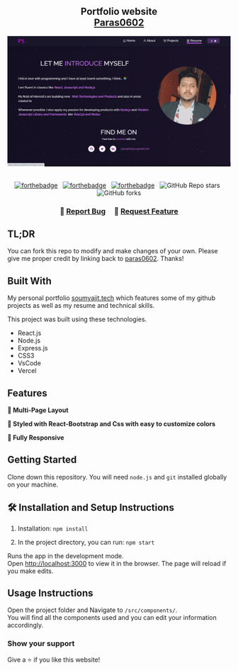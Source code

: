 <h2 align="center">
  Portfolio website<br/>
  <a href="https://paras-portofolio.vercel.app/" target="_blank">Paras0602</a>
</h2>
<div align="center">
  <img alt="Demo" src="./Images/img3.png" />
</div>

<br/>

<center>

[![forthebadge](https://forthebadge.com/images/badges/built-with-love.svg)](https://forthebadge.com) &nbsp;
[![forthebadge](https://forthebadge.com/images/badges/made-with-javascript.svg)](https://forthebadge.com) &nbsp;
[![forthebadge](https://forthebadge.com/images/badges/open-source.svg)](https://forthebadge.com) &nbsp;
![GitHub Repo stars](https://img.shields.io/github/stars/paras0602/Portfolio?color=red&logo=github&style=for-the-badge) &nbsp;
![GitHub forks](https://img.shields.io/github/forks/paras0602/Portfolio?color=red&logo=github&style=for-the-badge)

</center>

<h3 align="center">
    🔹
    <a href="https://github.com/paras0602/Portfolio/issues">Report Bug</a> &nbsp; &nbsp;
    🔹
    <a href="https://github.com/paras0602/Portfolio/issues">Request Feature</a>
</h3>

## TL;DR

You can fork this repo to modify and make changes of your own. Please give me proper credit by linking back to [paras0602](https://github.com/paras0602/Portfolio). Thanks!

## Built With

My personal portfolio <a href="https://paras-portofolio.vercel.app/" target="_blank">soumyajit.tech</a> which features some of my github projects as well as my resume and technical skills.<br/>

This project was built using these technologies.

- React.js
- Node.js
- Express.js
- CSS3
- VsCode
- Vercel

## Features

**📖 Multi-Page Layout**

**🎨 Styled with React-Bootstrap and Css with easy to customize colors**

**📱 Fully Responsive**

## Getting Started

Clone down this repository. You will need `node.js` and `git` installed globally on your machine.

## 🛠 Installation and Setup Instructions

1. Installation: `npm install`

2. In the project directory, you can run: `npm start`

Runs the app in the development mode.\
Open [http://localhost:3000](http://localhost:3000) to view it in the browser.
The page will reload if you make edits.

## Usage Instructions

Open the project folder and Navigate to `/src/components/`. <br/>
You will find all the components used and you can edit your information accordingly.

### Show your support

Give a ⭐ if you like this website!